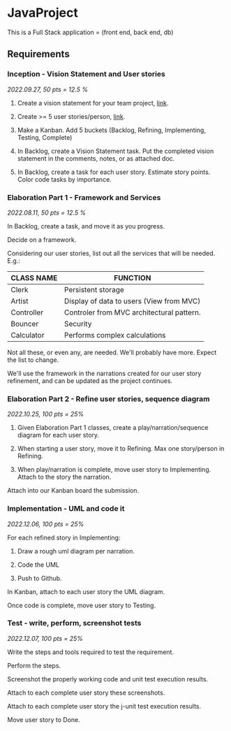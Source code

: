 # JavaProject

This is a Full Stack application = (front end, back end, db) 

## Requirements
### Inception - Vision Statement and User stories 

*2022.09.27, 50 pts = 12.5 %*

1. Create a vision statement for your team project, [link](https://www.atlascode.com/blog/creating-a-software-product-vision-statement/).

2. Create >= 5 user stories/person, [link](https://www.atlassian.com/agile/project-management/user-stories).

3. Make a Kanban. Add 5 buckets (Backlog, Refining, Implementing, Testing, Complete)

4. In Backlog, create a Vision Statement task. Put the completed vision statement in the comments, notes, or as attached doc.

5. In Backlog, create a task for each user story. Estimate story points. Color code tasks by importance. 


### Elaboration Part 1 - Framework and Services

*2022.08.11, 50 pts = 12.5 %*

In Backlog, create a task, and move it as you progress.

Decide on a framework.

Considering our user stories, list out all the services that will be needed. E.g.:

| CLASS NAME | FUNCTION                                  |
| ---------- | ----------------------------------------- |
| Clerk      | Persistent storage                        |
| Artist     | Display of data to users  (View from MVC) |
| Controller | Controler from MVC architectural pattern. |
| Bouncer    | Security                                  |
| Calculator | Performs complex calculations             |

Not all these, or even any, are needed. We'll probably have more. Expect the list to change.

We'll use the framework in the narrations created for our user story refinement, and can be updated as the project continues.


### Elaboration Part 2 - Refine user stories, sequence diagram

*2022.10.25, 100 pts = 25%*

1. Given Elaboration Part 1 classes, create a play/narration/sequence diagram for each user story.

2. When starting a user story, move it to Refining. Max one story/person in Refining. 

3. When play/narration is complete, move user story to Implementing. Attach to the story the narration.

Attach into our Kanban board the submission.


### Implementation - UML and code it

*2022.12.06, 100 pts = 25%*

For each refined story in Implementing:

1. Draw a rough uml diagram per narration.

2. Code the UML

3. Push to Github.

In Kanban, attach to each user story the UML diagram.

Once code is complete, move user story to Testing.


### Test - write, perform, screenshot tests

*2022.12.07, 100 pts = 25%*

Write the steps and tools required to test the requirement.

Perform the steps. 

Screenshot the properly working code and unit test execution results.

Attach to each complete user story these screenshots.

Attach to each complete user story the j-unit test execution results.

Move user story to Done.
